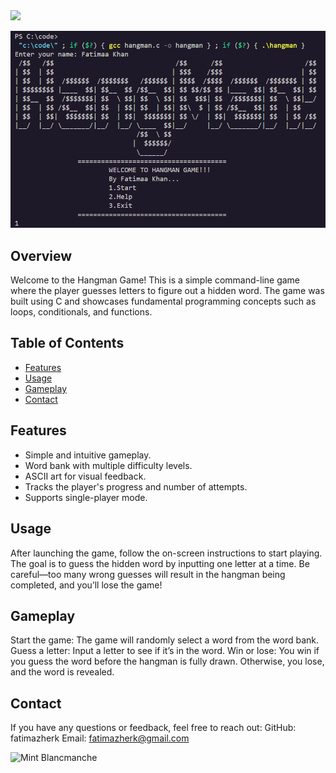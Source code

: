 <img src="https://readme-typing-svg.demolab.com?font=Inconsolata&weight=1500&size=50&duration=4000&pause=300&color=088F8F&center=true&vCenter=true&multiline=true&repeat=false&random=false&width=1300&height=140&lines=HangMan;Made+by+Fatimaa%2C+%E2%9C%A9" width="70%" />

![Hangman Logo](display.png)

## Overview

Welcome to the Hangman Game! This is a simple command-line game where the player guesses letters to figure out a hidden word. The game was built using C and showcases fundamental programming concepts such as loops, conditionals, and functions.

## Table of Contents

- [Features](#features)
- [Usage](#usage)
- [Gameplay](#gameplay)
- [Contact](#contact)

## Features

- Simple and intuitive gameplay.
- Word bank with multiple difficulty levels.
- ASCII art for visual feedback.
- Tracks the player's progress and number of attempts.
- Supports single-player mode.

## Usage 
After launching the game, follow the on-screen instructions to start playing. 
The goal is to guess the hidden word by inputting one letter at a time. 
Be careful—too many wrong guesses will result in the hangman being completed, and you’ll lose the game!

## Gameplay
Start the game: The game will randomly select a word from the word bank.
Guess a letter: Input a letter to see if it’s in the word.
Win or lose: You win if you guess the word before the hangman is fully drawn. Otherwise, you lose, and the word is revealed.

## Contact
If you have any questions or feedback, feel free to reach out:
GitHub: fatimazherk
Email: fatimazherk@gmail.com

![Mint Blancmanche](https://media.tenor.com/znYZvCPVkPQAAAAM/galaxy-angel-mint-blancmanche.gif)
